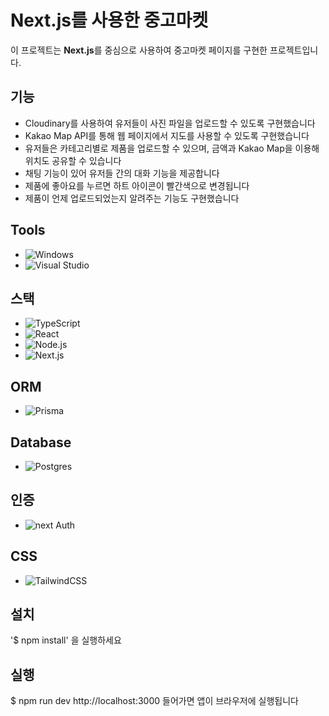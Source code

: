 # Next.js를 사용한 중고마켓 

이 프로젝트는 **Next.js**를 중심으로 사용하여 중고마켓 페이지를 구현한 프로젝트입니다. 

## 기능

- Cloudinary를 사용하여 유저들이 사진 파일을 업로드할 수 있도록 구현했습니다
- Kakao Map API를 통해 웹 페이지에서 지도를 사용할 수 있도록 구현했습니다
- 유저들은 카테고리별로 제품을 업로드할 수 있으며, 금액과 Kakao Map을 이용해 위치도 공유할 수 있습니다
- 채팅 기능이 있어 유저들 간의 대화 기능을 제공합니다
- 제품에 좋아요를 누르면 하트 아이콘이 빨간색으로 변경됩니다
- 제품이 언제 업로드되었는지 알려주는 기능도 구현했습니다

## Tools
- ![Windows](https://custom-icon-badges.demolab.com/badge/Windows-0078D6?logo=windows11&logoColor=white)
- ![Visual Studio](https://custom-icon-badges.demolab.com/badge/Visual%20Studio-5C2D91.svg?&logo=visual-studio&logoColor=white)

## 스택
- ![TypeScript](https://img.shields.io/badge/TypeScript-3178C6?logo=typescript&logoColor=fff)
- ![React](https://img.shields.io/badge/React-%2320232a.svg?logo=react&logoColor=%2361DAFB)
- ![Node.js](https://img.shields.io/badge/Node.js-6DA55F?logo=node.js&logoColor=white)
- ![Next.js](https://img.shields.io/badge/Next.js-black?logo=next.js&logoColor=white)

## ORM
- ![Prisma](https://img.shields.io/badge/Prisma-2D3748?logo=Prisma&logoColor=white)

## Database
- ![Postgres](https://img.shields.io/badge/Postgres-%23316192.svg?logo=postgresql&logoColor=white)

## 인증
- ![next Auth](https://img.shields.io/badge/NextAuth.js-1F2937?logo=nextdotjs&logoColor=white)

## CSS
- ![TailwindCSS](https://img.shields.io/badge/Tailwind%20CSS-%2338B2AC.svg?logo=tailwind-css&logoColor=white)

## 설치

'$ npm install' 을 실행하세요

## 실행

$ npm run dev
http://localhost:3000 들어가면 앱이 브라우저에 실행됩니다